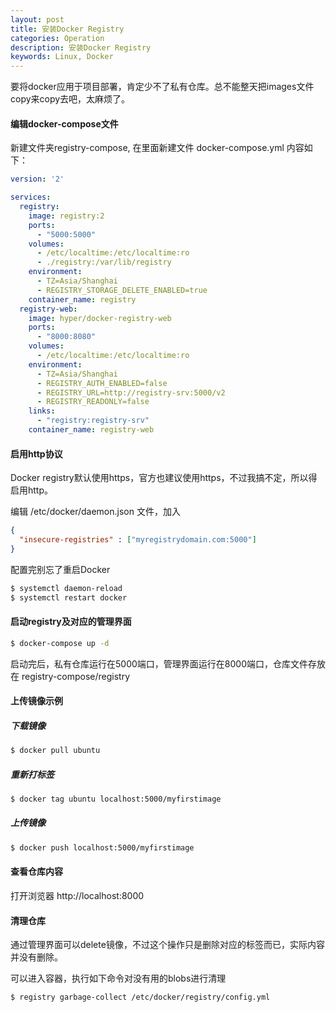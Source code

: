 ```yaml
---
layout: post
title: 安装Docker Registry
categories: Operation
description: 安装Docker Registry
keywords: Linux, Docker
---
```


要将docker应用于项目部署，肯定少不了私有仓库。总不能整天把images文件copy来copy去吧，太麻烦了。

#### 编辑docker-compose文件

新建文件夹registry-compose, 在里面新建文件 docker-compose.yml 内容如下：

```yaml
version: '2'

services:
  registry:
    image: registry:2
    ports:
      - "5000:5000"
    volumes:
      - /etc/localtime:/etc/localtime:ro
      - ./registry:/var/lib/registry
    environment:
      - TZ=Asia/Shanghai
      - REGISTRY_STORAGE_DELETE_ENABLED=true
    container_name: registry
  registry-web:
    image: hyper/docker-registry-web
    ports:
      - "8000:8080"
    volumes:
      - /etc/localtime:/etc/localtime:ro
    environment:
      - TZ=Asia/Shanghai
      - REGISTRY_AUTH_ENABLED=false
      - REGISTRY_URL=http://registry-srv:5000/v2
      - REGISTRY_READONLY=false
    links:
      - "registry:registry-srv"
    container_name: registry-web
```

#### 启用http协议

Docker registry默认使用https，官方也建议使用https，不过我搞不定，所以得启用http。

编辑 /etc/docker/daemon.json 文件，加入

```json
{
  "insecure-registries" : ["myregistrydomain.com:5000"]
}
```

配置完别忘了重启Docker

```bash
$ systemctl daemon-reload
$ systemctl restart docker
```

#### 启动registry及对应的管理界面

```bash
$ docker-compose up -d
```

启动完后，私有仓库运行在5000端口，管理界面运行在8000端口，仓库文件存放在 registry-compose/registry

#### 上传镜像示例

##### 下载镜像

```bash
$ docker pull ubuntu
```

##### 重新打标签

```bash
$ docker tag ubuntu localhost:5000/myfirstimage
```

##### 上传镜像

```bash
$ docker push localhost:5000/myfirstimage
```

#### 查看仓库内容

打开浏览器 http://localhost:8000

#### 清理仓库

通过管理界面可以delete镜像，不过这个操作只是删除对应的标签而已，实际内容并没有删除。

可以进入容器，执行如下命令对没有用的blobs进行清理

```bash
$ registry garbage-collect /etc/docker/registry/config.yml
```